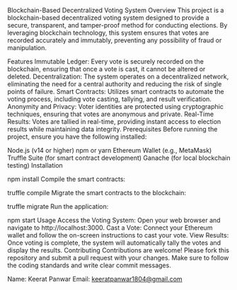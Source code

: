 Blockchain-Based Decentralized Voting System
Overview
This project is a blockchain-based decentralized voting system designed to provide a secure, transparent, and tamper-proof method for conducting elections. By leveraging blockchain technology, this system ensures that votes are recorded accurately and immutably, preventing any possibility of fraud or manipulation.

Features
Immutable Ledger: Every vote is securely recorded on the blockchain, ensuring that once a vote is cast, it cannot be altered or deleted.
Decentralization: The system operates on a decentralized network, eliminating the need for a central authority and reducing the risk of single points of failure.
Smart Contracts: Utilizes smart contracts to automate the voting process, including vote casting, tallying, and result verification.
Anonymity and Privacy: Voter identities are protected using cryptographic techniques, ensuring that votes are anonymous and private.
Real-Time Results: Votes are tallied in real-time, providing instant access to election results while maintaining data integrity.
Prerequisites
Before running the project, ensure you have the following installed:

Node.js (v14 or higher)
npm or yarn
Ethereum Wallet (e.g., MetaMask)
Truffle Suite (for smart contract development)
Ganache (for local blockchain testing)
Installation


npm install
Compile the smart contracts:


truffle compile
Migrate the smart contracts to the blockchain:


truffle migrate
Run the application:


npm start
Usage
Access the Voting System: Open your web browser and navigate to http://localhost:3000.
Cast a Vote: Connect your Ethereum wallet and follow the on-screen instructions to cast your vote.
View Results: Once voting is complete, the system will automatically tally the votes and display the results.
Contributing
Contributions are welcome! Please fork this repository and submit a pull request with your changes. Make sure to follow the coding standards and write clear commit messages.


Name: Keerat Panwar
Email: keeratpanwar1804@gmail.com

